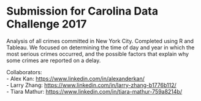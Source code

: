 # Submission for Carolina Data Challenge 2017 

Analysis of all crimes committed in New York City. Completed using R and Tableau.
We focused on determining the time of day and year in which the most serious crimes occurred, and the possible factors that explain why some crimes are reported on a delay.
 
Collaborators: <br />
	- Alex Kan: https://www.linkedin.com/in/alexanderkan/ <br />
	- Larry Zhang: https://www.linkedin.com/in/larry-zhang-b1776b112/ <br />
	- Tiara Mathur: https://www.linkedin.com/in/tiara-mathur-759a8214b/
